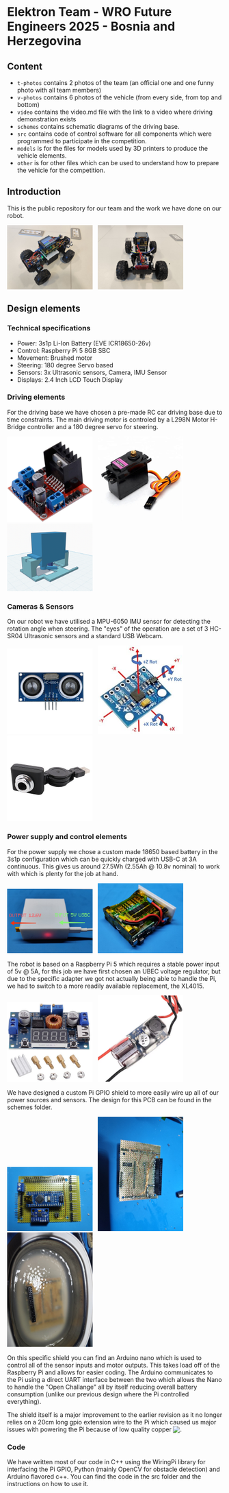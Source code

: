 # Elektron Team - WRO Future Engineers 2025 - Bosnia and Herzegovina

## Content

* `t-photos` contains 2 photos of the team (an official one and one funny photo with all team members)
* `v-photos` contains 6 photos of the vehicle (from every side, from top and bottom)
* `video` contains the video.md file with the link to a video where driving demonstration exists
* `schemes` contains schematic diagrams of the driving base.
* `src` contains code of control software for all components which were programmed to participate in the competition.
* `models` is for the files for models used by 3D printers to produce the vehicle elements.
* `other` is for other files which can be used to understand how to prepare the vehicle for the competition.

## Introduction

This is the public repository for our team and the work we have done on our robot.

<p float="left">
  <img src="v-photos/side.jpg" width="200"/>
  &nbsp;
  <img src="v-photos/back.jpg" width="200"/>
</p>

## Design elements

### Technical specifications
- Power: 3s1p Li-Ion Battery (EVE ICR18650-26v)
- Control: Raspberry Pi 5 8GB SBC
- Movement: Brushed motor
- Steering: 180 degree Servo based
- Sensors: 3x Ultrasonic sensors, Camera, IMU Sensor
- Displays: 2.4 Inch LCD Touch Display

### Driving elements

For the driving base we have chosen a pre-made RC car driving base due to time constraints. The main driving motor is controled by a L298N Motor H-Bridge controller and a 180 degree servo for steering. 

<p float="left">
  <img src="other/l298n.jpg" width="200"/>
  &nbsp;
  <img src="other/mg996r.jpg" width="200"/>
  &nbsp;
  <img src="other/steer.png" width="200"/>
</p>

### Cameras & Sensors

On our robot we have utilised a MPU-6050 IMU sensor for detecting the rotation angle when steering. 
The "eyes" of the operation are a set of 3 HC-SR04 Ultrasonic sensors and a standard USB Webcam.

<p float="left">
  <img src="other/hc-sr04.jpg" width="200"/>
  &nbsp;
  <img src="other/mpu6050.jpg" width="200"/>
  &nbsp;
  <img src="other/s-l400.jpg" width="200"/>
</p>

### Power supply and control elements

For the power supply we chose a custom made 18650 based battery in the 3s1p configuration which can be quickly charged with USB-C at 3A continuous. 
This gives us around 27.5Wh (2.55Ah @ 10.8v nominal) to work with which is plenty for the job at hand.

<p float="left">
  <img src="other/battery1.jpg" width="200"/>
  &nbsp;
  <img src="other/battery2.jpg" width="200"/>
</p>

The robot is based on a Raspberry Pi 5 which requires a stable power input of 5v @ 5A, for this job we have first chosen an UBEC voltage regulator, but due to the specific adapter we got not actually being able to handle the Pi, we had to switch to a more readily available replacement, the XL4015.

<p float="left">
  <img src="other/xl4015.png" width="200"/>
  &nbsp;
  <img src="other/ubec.png" width="200"/>
</p>

We have designed a custom Pi GPIO shield to more easily wire up all of our power sources and sensors. The design for this PCB can be found in the schemes folder.

<p float="left">
  <img src="schemes/pcb1.jpg" width="200"/>
  &nbsp;
  <img src="schemes/pcb2.jpg" width="200"/>
  &nbsp;
  <img src="schemes/pcb3.jpg" width="200"/>
</p>

On this specific shield you can find an Arduino nano which is used to control all of the sensor inputs and motor outputs. This takes load off of the Raspberry Pi and allows for easier coding. The Arduino communicates to the Pi using a direct UART interface between the two which allows the Nano to handle the "Open Challange" all by itself reducing overall battery consumption (unlike our previous design where the Pi controlled everything).

The shield itself is a major improvement to the earlier revision as it no longer relies on a 20cm long gpio extension wire to the Pi which caused us major issues with powering the Pi because of low quality copper <img src="https://i.redd.it/ea-nasir-remains-at-large-attempting-to-disguise-as-a-v0-s8ygi689tu5e1.jpg" height="16" style="vertical-align: text-bottom;">.

### Code

We have written most of our code in C++ using the WiringPi library for interfacing the Pi GPIO, Python (mainly OpenCV for obstacle detection) and Arduino flavored c++. 
You can find the code in the src folder and the instructions on how to use it.
